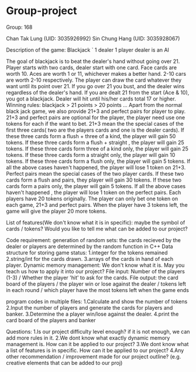 # Group-project

Group: 168

Chan Tak Lung (UID: 3035926992)
Sin Chung Hang (UID: 3035928067)


Description of the game: Blackjack
`
1 dealer 1 player
dealer is an AI

The goal of blackjack is to beat the dealer's hand without going over 21.
Player starts with two cards, dealer start with one card.
Face cards are worth 10. Aces are worth 1 or 11, whichever makes a better hand. 2-10 cars are worth 2-10 respectively.
The player can draw the card whatever they want until its point over 21.
If you go over 21 you bust, and the dealer wins regardless of the dealer's hand.
If you are dealt 21 from the start (Ace & 10), you got a blackjack.
Dealer will hit until his/her cards total 17 or higher.
Winning rules: blackjack > 21 points > 20 points ...
Apart from the normal black jack game, we also provide 21+3 and perfect pairs for player to play.
21+3 and perfect pairs are optional for the player, the player need use one tokens for each if the want to bet.
21+3 mean the the special cases of the first three cards( two are the players cards and one is the dealer cards).
If these three cards form a flush + three of a kind, the player will gain 50 tokens.
If these three cards form a flush + straight , the player will gain 25 tokens.
If these three cards form three of a kind only, the player will gain 25 tokens.
If these three cards form a straight only, the player will gain 10 tokens.
If these three cards form a flush only, the player will gain 5 tokens.
If all the above cases haven't happened, the player will lose 1 token on 21+3.
Perfect pairs mean the special cases of the two player cards.
If these two cards form a flush and pairs, they player will gain 30 tokens.
If these two cards form a pairs only, the player will gain 5 tokens.
If all the above cases haven't happened , the player will lose 1 token on the perfect pairs.
Each players have 20 tokens originally. The player can only bet one token on each game, 21+3 and perfect pairs. When the player have 3 tokens left, the game will give the player 20 more tokens.

List of features(We don't know what it is in specific): maybe the symbol of cards / tokens? Would you like to tell me what can be added to our project?

Code requirement:
generation of random sets: the cards recieved by the dealer or players are determined by the random function in C++
Data structure for storing game status: 1.integer for the tokens remained 2.string/int for the cards drawn. 3.arrays of the cards in hand of each player.
Dynamic memory management: We don't know what it is. May you teach us how to apply it into our project?
File input: Number of the players (1-3) / Whether the player 'hit' to ask for the cards.
File output: the card board of the players / the player win or lose against the dealer / tokens left in each round / which player have the most tokens left when the game ends

program codes in multiple files: 1.Calculate and show the number of tokens 2.Input the number of players and generate the cards for players and banker. 3.Determine the a player win/lose against the dealer. 4.print the card board of the players and banker

Questions:
1.Is our project difficulty level enough? if it is not enough, we can add more rules in it.
2.We dont know what exactly dynamic memory management is. How can it be applied to our project?
3.We dont know what a list of features is in specific. How can it be applied to our project?
4.Any other recommendation / improvement made for our project outline? (e.g. creative elements that can be added to our proj)
